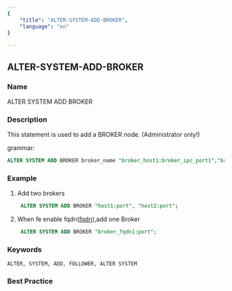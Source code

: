 ```yaml
---
{
    "title": "ALTER-SYSTEM-ADD-BROKER",
    "language": "en"
}

---
```


## ALTER-SYSTEM-ADD-BROKER

### Name

ALTER SYSTEM ADD BROKER

### Description

This statement is used to add a BROKER node. (Administrator only!)

grammar:

```sql
ALTER SYSTEM ADD BROKER broker_name "broker_host1:broker_ipc_port1","broker_host2:broker_ipc_port2",...;
```

### Example

1. Add two brokers

    ```sql
     ALTER SYSTEM ADD BROKER "host1:port", "host2:port";
    ```
2. When fe enable fqdn([fqdn](../../../admin-manual/cluster-management/fqdn.md)),add one Broker

   ```sql
    ALTER SYSTEM ADD BROKER "broker_fqdn1:port";
   ```

### Keywords

    ALTER, SYSTEM, ADD, FOLLOWER, ALTER SYSTEM

### Best Practice

